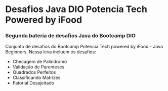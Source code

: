 # Desafios Java DIO Potencia Tech Powered by iFood

### Segunda bateria de desafios Java do Bootcamp DIO

Conjunto de desafios do Bootcamp Potencia Tech powered by iFood - Java Beginners.
Nessa leva incluem os desafios:
- Checagem de Palíndromo
- Validação de Parenteses
- Quadrados Perfeitos
- Classificando Matrizes
- Fatorial Desajeitado

